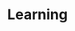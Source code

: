 ---
layout: category
title: Learning
description: Posts about education, skill acquisition, and knowledge management
--- 